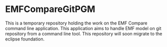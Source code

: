 EMFCompareGitPGM
================

This is a temporary repository holding the work on the EMF Compare command line application.
This application aims to handle EMF model on git repository from a command line tool.
This repository will soon migrate to the eclipse foundation.
